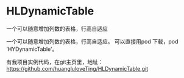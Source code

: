 # HLDynamicTable
一个可以随意增加列数的表格，行高自适应

一个可以随意增加列数的表格，行高自适应。
可以直接用pod 下载，pod ‘HYDynamicTable'。

有我项目实例代码，在git主页里，地址：https://github.com/huangluloveTing/HLDynamicTable.git
